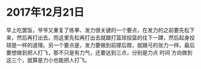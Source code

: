 # 2017年12月21日
早上吃罢饭，爷爷又重复了练拳、发力很关键的一个要点，在发力的之前要先松下来，然后再打出去。而这里先松再打出去就跟打篮球投篮的往下一蹲，然后起身投球是一样的道理。另一个要点是，发力要做到前撑后蹬，就跟弓的张力一样。最后要想做到把人打飞，那不只是有力气，还要达到三点，分别是力点 时间 方向做到这三个，就算是力小也能把人打飞。
